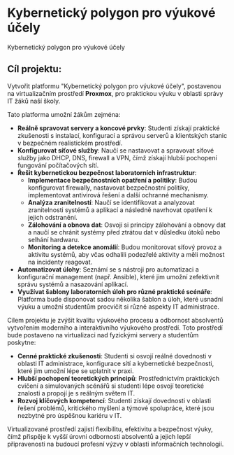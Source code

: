 # Kybernetický polygon pro výukové účely

Kybernetický polygon pro výukové účely

## Cíl projektu:

Vytvořit platformu "Kybernetický polygon pro výukové účely", postavenou na virtualizačním prostředí **Proxmox**, pro praktickou výuku v oblasti správy IT žáků naší školy.

Tato platforma umožní žákům zejména:

- **Reálně spravovat servery a koncové prvky**: Studenti získají praktické zkušenosti s instalací, konfigurací a správou serverů a klientských stanic v bezpečném realistickém prostředí.
- **Konfigurovat síťové služby**: Naučí se nastavovat a spravovat síťové služby jako DHCP, DNS, firewall a VPN, čímž získají hlubší pochopení fungování počítačových sítí.
- **Řešit kybernetickou bezpečnost laboratorních infrastruktur**:
    - **Implementace bezpečnostních opatření a politiky**: Budou konfigurovat firewally, nastavovat bezpečnostní politiky, implementovat antivirová řešení a další ochranné mechanismy.
    - **Analýza zranitelností**: Naučí se identifikovat a analyzovat zranitelnosti systémů a aplikací a následně navrhovat opatření k jejich odstranění.
    - **Zálohování a obnova dat**: Osvojí si principy zálohování a obnovy dat a naučí se chránit systémy před ztrátou dat v důsledku útoků nebo selhání hardwaru.
    - **Monitoring a detekce anomálií**: Budou monitorovat síťový provoz a aktivitu systémů, aby včas odhalili podezřelé aktivity a měli možnost na incidenty reagovat.
- **Automatizovat úlohy**: Seznámí se s nástroji pro automatizaci a konfigurační management (např. Ansible), které jim umožní zefektivnit správu systémů a nasazování aplikací.
- **Využívat šablony laboratorních úloh pro různé praktické scénáře**: Platforma bude disponovat sadou několika šablon a úloh, které usnadní výuku a umožní studentům procvičit si různé aspekty IT administrace.

Cílem projektu je zvýšit kvalitu výukového procesu a odbornost absolventů vytvořením moderního a interaktivního výukového prostředí. Toto prostředí bude postaveno na virtualizaci nad fyzickými servery a studentům poskytne:

- **Cenné praktické zkušenosti**: Studenti si osvojí reálné dovednosti v oblasti IT administrace, konfigurace sítí a kybernetické bezpečnosti, které jim umožní lépe se uplatnit v praxi.
- **Hlubší pochopení teoretických principů**: Prostřednictvím praktických cvičení a simulovaných scénářů si studenti lépe osvojí teoretické znalosti a propojí je s reálným světem IT.
- **Rozvoj klíčových kompetencí**: Studenti získají dovednosti v oblasti řešení problémů, kritického myšlení a týmové spolupráce, které jsou nezbytné pro úspěšnou kariéru v IT.

Virtualizované prostředí zajistí flexibilitu, efektivitu a bezpečnost výuky, čímž přispěje k vyšší úrovni odbornosti absolventů a jejich lepší připravenosti na budoucí profesní výzvy v oblasti informačních technologií.